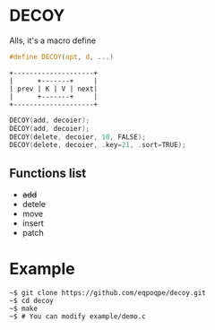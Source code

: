 # DECOY
Alls, it's a macro define

```c
#define DECOY(opt, d, ...)
```
```
+--------------------+
|      +-------+     |
| prev | K | V | next|
|      +-------+     |
+--------------------+
```
```c
DECOY(add, decoier);
DECOY(add, decoier);
DECOY(delete, decoier, 10, FALSE);
DECOY(delete, decoier, .key=21, .sort=TRUE);
```

Functions list
--------------
 - <s>add</s>
 - detele
 - move
 - insert
 - patch

# Example
```
~$ git clone https://github.com/eqpoqpe/decoy.git
~$ cd decoy
~$ make
~$ # You can modify example/demo.c
```
